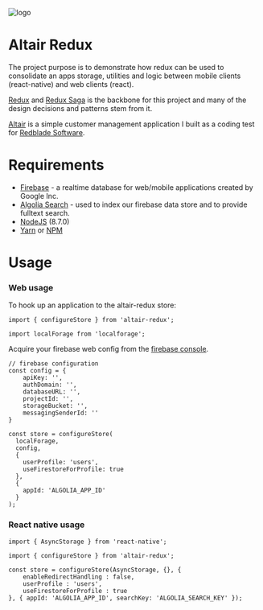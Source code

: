 ![logo](https://rawgit.com/muneebs/altair-redux/master/assets/logo.svg)
# Altair Redux

The project purpose is to demonstrate how redux can be used to consolidate an apps storage, utilities and logic between mobile clients (react-native) and web clients (react).

[Redux](http://redux.js.org/docs/introduction/) and [Redux Saga](https://github.com/redux-saga/redux-saga) is the backbone for this project and many of the design decisions and patterns stem from it.

[Altair](https://github.com/muneebs/altair) is a simple customer management application I built as a coding test for [Redblade Software](http://www.redblade.io).

# Requirements
- [Firebase](https://firebase.google.com) - a realtime database for web/mobile applications created by Google Inc.
- [Algolia Search](https://algolia.com) - used to index our firebase data store and to provide fulltext search.
- [NodeJS](https://www.nodejs.org) (8.7.0)
- [Yarn](https://yarnpkg.com) or [NPM](https://www.npmjs.com/)


# Usage
### Web usage
To hook up an application to the altair-redux store:

```
import { configureStore } from 'altair-redux';
```
```
import localForage from 'localforage';
```

Acquire your firebase web config from the [firebase console](https://console.firebase.google.com).

```
// firebase configuration
const config = {
	apiKey: '',
	authDomain: '',
	databaseURL: '',
	projectId: '',
	storageBucket: '',
	messagingSenderId: ''
}
```

```
const store = configureStore(
  localForage,
  config,
  {
    userProfile: 'users',
    useFirestoreForProfile: true
  },
  {
    appId: 'ALGOLIA_APP_ID'
  }
);
```

### React native usage

```
import { AsyncStorage } from 'react-native';
```
```
import { configureStore } from 'altair-redux';
```
```
const store = configureStore(AsyncStorage, {}, {
	enableRedirectHandling : false,
	userProfile : 'users',
	useFirestoreForProfile : true
}, { appId: 'ALGOLIA_APP_ID', searchKey: 'ALGOLIA_SEARCH_KEY' });
```
